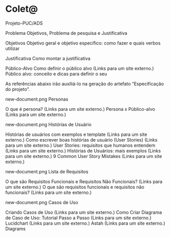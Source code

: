 #  Colet@
Projeto-PUC/ADS

 Problema
Objetivos, Problema de pesquisa e Justificativa 
 
Objetivos
Objetivo geral e objetivo específico: como fazer e quais verbos utilizar

Justificativa
Como montar a justificativa 

Público-Alvo
Como definir o público alvo (Links para um site externo.)
Público alvo: conceito e dicas para definir o seu

As referências abaixo irão auxiliá-lo na geração do artefato “Especificação do projeto”.

 

new-document.png Personas

O que é persona? (Links para um site externo.)
Persona x Público-alvo (Links para um site externo.)
 

new-document.png Histórias de Usuário

Histórias de usuários com exemplos e template (Links para um site externo.)
Como escrever boas histórias de usuário (User Stories) (Links para um site externo.)
User Stories: requisitos que humanos entendem (Links para um site externo.)
Histórias de Usuários: mais exemplos (Links para um site externo.)
9 Common User Story Mistakes (Links para um site externo.)
 

new-document.png Lista de Requisitos         

O que são Requisitos Funcionais e Requisitos Não Funcionais? (Links para um site externo.)
O que são requisitos funcionais e requisitos não funcionais? (Links para um site externo.)
 

new-document.png Casos de Uso    

Criando Casos de Uso (Links para um site externo.)
Como Criar Diagrama de Caso de Uso: Tutorial Passo a Passo (Links para um site externo.)
Lucidchart (Links para um site externo.)
Astah (Links para um site externo.)
Diagrams
